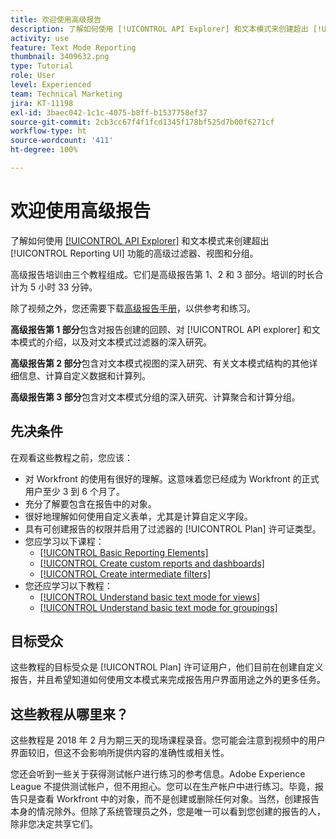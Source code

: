 ```yaml
---
title: 欢迎使用高级报告
description: 了解如何使用 [!UICONTROL API Explorer] 和文本模式来创建超出 [!UICONTROL Reporting UI] 功能的高级过滤器、视图和分组。
activity: use
feature: Text Mode Reporting
thumbnail: 3409632.png
type: Tutorial
role: User
level: Experienced
team: Technical Marketing
jira: KT-11198
exl-id: 3baec042-1c1c-4075-b8ff-b1537758ef37
source-git-commit: 2cb3cc67f4f1fcd1345f178bf525d7b00f6271cf
workflow-type: ht
source-wordcount: '411'
ht-degree: 100%

---
```


# 欢迎使用高级报告

了解如何使用 [[!UICONTROL API Explorer]](https://developer.adobe.com/workfront/api-explorer/) 和文本模式来创建超出 [!UICONTROL Reporting UI] 功能的高级过滤器、视图和分组。

高级报告培训由三个教程组成。它们是高级报告第 1、2 和 3 部分。培训的时长合计为 5 小时 33 分钟。

除了视频之外，您还需要下载[高级报告手册](/help/assets/advanced-reporting-manual.pdf)，以供参考和练习。

**高级报告第 1 部分**&#x200B;包含对报告创建的回顾、对 [!UICONTROL API explorer] 和文本模式的介绍，以及对文本模式过滤器的深入研究。

**高级报告第 2 部分**&#x200B;包含对文本模式视图的深入研究、有关文本模式结构的其他详细信息、计算自定义数据和计算列。

**高级报告第 3 部分**&#x200B;包含对文本模式分组的深入研究、计算聚合和计算分组。

## 先决条件

在观看这些教程之前，您应该：

* 对 Workfront 的使用有很好的理解。这意味着您已经成为 Workfront 的正式用户至少 3 到 6 个月了。
* 充分了解要包含在报告中的对象。
* 很好地理解如何使用自定义表单，尤其是计算自定义字段。
* 具有可创建报告的权限并启用了过滤器的 [!UICONTROL Plan] 许可证类型。
* 您应学习以下课程：
   * [[!UICONTROL Basic Reporting Elements]](https://experienceleague.adobe.com/docs/courses/using/workfront-u-1-2022-1-reporting.html)
   * [[!UICONTROL Create custom reports and dashboards]](https://experienceleague.adobe.com/docs/courses/using/workfront-u-1-2022-3-reporting.html)
   * [[!UICONTROL Create intermediate filters]](https://experienceleague.adobe.com/docs/courses/using/workfront-u-1-2022-2-reporting.html)
* 您还应学习以下教程：
   * [[!UICONTROL Understand basic text mode for views]](https://experienceleague.adobe.com/docs/workfront-learn/tutorials-workfront/reporting/intermediate-reporting/basic-text-mode-for-views.html?lang=zh-Hans)
   * [[!UICONTROL Understand basic text mode for groupings]](https://experienceleague.adobe.com/docs/workfront-learn/tutorials-workfront/reporting/intermediate-reporting/basic-text-mode-for-groupings.html?lang=zh-Hans)

## 目标受众

这些教程的目标受众是 [!UICONTROL Plan] 许可证用户，他们目前在创建自定义报告，并且希望知道如何使用文本模式来完成报告用户界面用途之外的更多任务。

## 这些教程从哪里来？

这些教程是 2018 年 2 月为期三天的现场课程录音。您可能会注意到视频中的用户界面较旧，但这不会影响所提供内容的准确性或相关性。

您还会听到一些关于获得测试帐户进行练习的参考信息。Adobe Experience League 不提供测试帐户，但不用担心。您可以在生产帐户中进行练习。毕竟，报告只是查看 Workfront 中的对象，而不是创建或删除任何对象。当然，创建报告本身的情况除外。但除了系统管理员之外，您是唯一可以看到您创建的报告的人，除非您决定共享它们。
